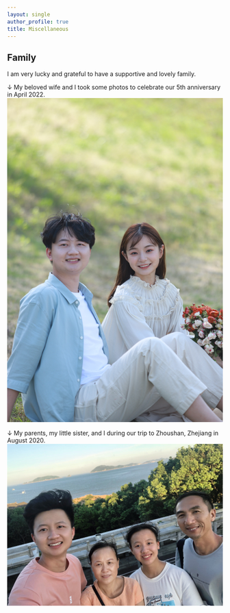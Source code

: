 ```yaml
---
layout: single
author_profile: true
title: Miscellaneous
---
```

## Family

I am very lucky and grateful to have a supportive and lovely family.

↓ My beloved wife and I took some photos to celebrate our 5th anniversary in April 2022.
<img src="/assets/images/wife.jpg" alt="">

↓ My parents, my little sister, and I during our trip to Zhoushan, Zhejiang in August 2020.
<img src="/assets/images/paren-sis.jpg" alt="">


<!--
<figure class="half">
    <img src="/assets/images/family.jpg">
    <img src="/assets/images/wife.jpg">
    <figcaption>(1) My parents, my little sister, and I during our trip to Zhoushan, Zhejiang on Aug. 2020. (2) My beloved wife and I took a photo to celebrate our 5th anniversary since we fell in love. </figcaption>
</figure>

## Interests

I love drinking Wuyi Rock Tea, and below shows two of my little teapots:)
-->

